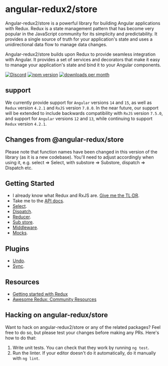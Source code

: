 # angular-redux2/store

Angular-redux2/store is a powerful library for building Angular applications with Redux.
Redux is a state management pattern that has become very popular in the JavaScript community for its simplicity and predictability.
It provides a single source of truth for your application's state and uses a unidirectional data flow to manage data changes.

Angular-redux2/store builds upon Redux to provide seamless integration with Angular.
It provides a set of services and decorators that make it easy to manage your application's state and bind it to your Angular components.

[![Discord](https://img.shields.io/discord/1050521693795405874?logo=Angular-redux2)](https://discord.com/invite/7BnsAqst6W)
[![npm version](https://img.shields.io/npm/v/@angular-redux3/store.svg)](https://www.npmjs.com/package/@angular-redux3/store)
[![downloads per month](https://img.shields.io/npm/dm/@angular-redux3/store.svg)](https://www.npmjs.com/package/@angular-redux3/store)

## support 
We currently provide support for `Angular` versions `14` and `15`, as well as `Redux` version `4.2.1` and `RxJS` version `7.8.0`.
In the near future, our support will be extended to include backwards compatibility with `RxJS` version `7.5.0`,
and support for `Angular` versions `12` and `13`, while continuing to support `Redux` version `4.2.1`.

## Changes from @angular-redux/store

Please note that function names have been changed in this version of the library (as it is a new codebase).
You'll need to adjust accordingly when using it, e.g. select => Select,
with substore => Substore, dispatch => Dispatch etc.

## Getting Started

- I already know what Redux and RxJS are. [Give me the TL;DR](markdown/quickstart.md).
- Take me to the [API docs](https://angular-redux2.github.io/store).
- [Select](markdown/select.md).
- [Dispatch](markdown/dispatch.md).
- [Reducer](markdown/reducer.md).
- [Sub store](markdown/sub-store.md).
- [Middleware](markdown/middleware.md).
- [Mocks](markdown/mock.md).

## Plugins

- [Undo](https://github.com/angular-redux2/undo).
- [Sync](https://github.com/angular-redux2/sync).

## Resources

- [Getting started with Redux](https://egghead.io/courses/getting-started-with-redux)
- [Awesome Redux: Community Resources](https://github.com/xgrommx/awesome-redux)

## Hacking on angular-redux/store

Want to hack on angular-redux2/store or any of the related packages? Feel free to do so, but please test your changes before making any PRs.
Here's how to do that:
1.  Write unit tests. You can check that they work by running `ng test`.
2.  Run the linter. If your editor doesn't do it automatically, do it manually with `ng lint`.
